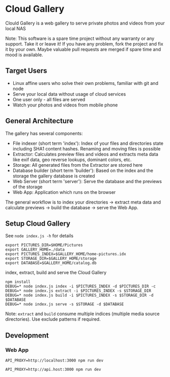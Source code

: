 # Cloud Gallery

Clould Gallery is a web gallery to serve private photos and videos from your local NAS

Note: This software is a spare time project without any warranty or any support. Take it or leave it! If you have any problem, fork the project and fix it by your own. Maybe valuable pull requests are merged if spare time and mood is available.

## Target Users

* Linux affine users who solve their own problems, familiar with git and node
* Serve your local data without usage of cloud services
* One user only - all files are served
* Watch your photos and videos from mobile phone

## General Architecture

The gallery has several components:

* File indexer (short term 'index'): Index of your files and directories state including SHA1 content hashes. Renaming and moving files is possible
* Extractor: Calculates preview files and videos and extracts meta data like exif data, geo reverse lookups, dominant colors, etc.
* Storage: All generated files from the Extractor are stored here
* Database builder (short term 'builder'): Based on the index and the storage the gallery database is created
* Web Server (short term 'server'): Serve the database and the previews of the storage
* Web App: Application which runs on the browser

The general workflow is to index your directories -> extract meta data and calculate previews -> build the database -> serve the Web App.

## Setup Cloud Gallery

See `node index.js -h` for details

```
export PICTURES_DIR=$HOME/Pictures
export GALLERY_HOME=./data
export PICTURES_INDEX=$GALLERY_HOME/home-pictures.idx
export STORAGE_DIR=$GALLERY_HOME/storage
export DATABASE=$GALLERY_HOME/catalog.db
```

index, extract, build and serve the Cloud Gallery

```
npm install
DEBUG=* node index.js index -i $PICTURES_INDEX -d $PICTURES_DIR -c
DEBUG=* node index.js extract -i $PICTURES_INDEX -s $STORAGE_DIR
DEBUG=* node index.js build -i $PICTURES_INDEX -s $STORAGE_DIR -d $DATABASE
DEBUG=* node index.js serve -s $STORAGE -d $DATABASE
```

Note: `extract` and `build` consume multiple indices (multiple media source directories). Use exclude patterns if required.

## Development

### Web App

```
API_PROXY=http://localhost:3000 npm run dev
```

```
API_PROXY=http://api.host:3000 npm run dev
```
